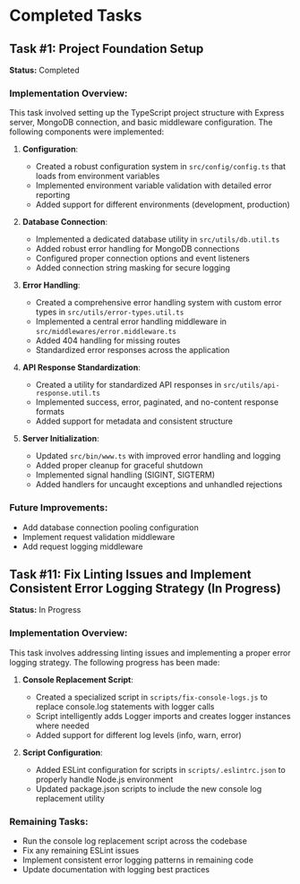 # Completed Tasks

## Task #1: Project Foundation Setup

**Status:** Completed

### Implementation Overview:

This task involved setting up the TypeScript project structure with Express server, MongoDB connection, and basic middleware configuration. The following components were implemented:

1. **Configuration**:
   - Created a robust configuration system in `src/config/config.ts` that loads from environment variables
   - Implemented environment variable validation with detailed error reporting
   - Added support for different environments (development, production)

2. **Database Connection**:
   - Implemented a dedicated database utility in `src/utils/db.util.ts`
   - Added robust error handling for MongoDB connections
   - Configured proper connection options and event listeners
   - Added connection string masking for secure logging

3. **Error Handling**:
   - Created a comprehensive error handling system with custom error types in `src/utils/error-types.util.ts`
   - Implemented a central error handling middleware in `src/middlewares/error.middleware.ts`
   - Added 404 handling for missing routes
   - Standardized error responses across the application

4. **API Response Standardization**:
   - Created a utility for standardized API responses in `src/utils/api-response.util.ts`
   - Implemented success, error, paginated, and no-content response formats
   - Added support for metadata and consistent structure

5. **Server Initialization**:
   - Updated `src/bin/www.ts` with improved error handling and logging
   - Added proper cleanup for graceful shutdown
   - Implemented signal handling (SIGINT, SIGTERM)
   - Added handlers for uncaught exceptions and unhandled rejections

### Future Improvements:

- Add database connection pooling configuration
- Implement request validation middleware
- Add request logging middleware

## Task #11: Fix Linting Issues and Implement Consistent Error Logging Strategy (In Progress)

**Status:** In Progress

### Implementation Overview:

This task involves addressing linting issues and implementing a proper error logging strategy. The following progress has been made:

1. **Console Replacement Script**:
   - Created a specialized script in `scripts/fix-console-logs.js` to replace console.log statements with logger calls
   - Script intelligently adds Logger imports and creates logger instances where needed
   - Added support for different log levels (info, warn, error)

2. **Script Configuration**:
   - Added ESLint configuration for scripts in `scripts/.eslintrc.json` to properly handle Node.js environment
   - Updated package.json scripts to include the new console log replacement utility

### Remaining Tasks:

- Run the console log replacement script across the codebase
- Fix any remaining ESLint issues
- Implement consistent error logging patterns in remaining code
- Update documentation with logging best practices